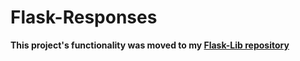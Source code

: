 # Flask-Responses

**This project's functionality was moved to my [Flask-Lib repository](https://github.com/rrickgauer/Flask-Lib)**
